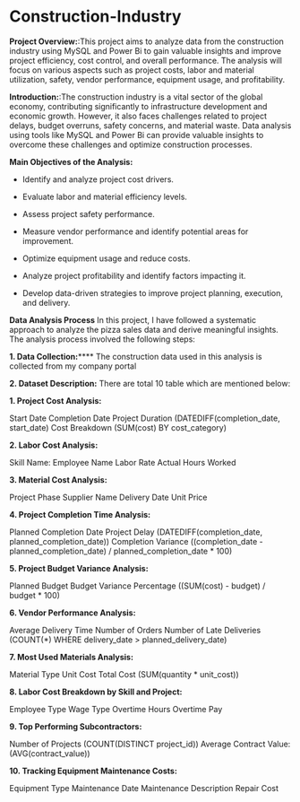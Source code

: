 # Construction-Industry
**Project Overview:**:This project aims to analyze data from the construction industry using MySQL and Power Bi to gain valuable insights and improve project efficiency, cost control, and overall performance. The analysis will focus on various aspects such as project costs, labor and material utilization, safety, vendor performance, equipment usage, and profitability.

**Introduction:**:The construction industry is a vital sector of the global economy, contributing significantly to infrastructure development and economic growth. However, it also faces challenges related to project delays, budget overruns, safety concerns, and material waste. Data analysis using tools like MySQL and Power Bi can provide valuable insights to overcome these challenges and optimize construction processes.

**Main Objectives of the Analysis:**
- Identify and analyze project cost drivers.

- Evaluate labor and material efficiency levels.

- Assess project safety performance.

- Measure vendor performance and identify potential areas for improvement.

- Optimize equipment usage and reduce costs.

- Analyze project profitability and identify factors impacting it.

- Develop data-driven strategies to improve project planning, execution, and delivery.

****Data Analysis Process****
In this project, I have followed a systematic approach to analyze the pizza sales data and derive meaningful insights. The analysis process involved the following steps:

****1.** Data Collection:******
The construction data used in this analysis is collected from my company portal

**2. Dataset Description:**
There are total 10 table which are mentioned below:

**1. Project Cost Analysis:**

Start Date
Completion Date
Project Duration (DATEDIFF(completion_date, start_date)
Cost Breakdown (SUM(cost) BY cost_category)

**2. Labor Cost Analysis:**

Skill Name: 
Employee Name
Labor Rate
Actual Hours Worked

**3. Material Cost Analysis:**

Project Phase
Supplier Name
Delivery Date
Unit Price

**4. Project Completion Time Analysis:**

Planned Completion Date
Project Delay (DATEDIFF(completion_date, planned_completion_date))
Completion Variance ((completion_date - planned_completion_date) / planned_completion_date * 100)

**5. Project Budget Variance Analysis:**

Planned Budget
Budget Variance Percentage ((SUM(cost) - budget) / budget * 100)

**6. Vendor Performance Analysis:**

Average Delivery Time
Number of Orders
Number of Late Deliveries (COUNT(*) WHERE delivery_date > planned_delivery_date)

**7. Most Used Materials Analysis:**

Material Type
Unit Cost
Total Cost (SUM(quantity * unit_cost))

**8. Labor Cost Breakdown by Skill and Project:**

Employee Type
Wage Type
Overtime Hours
Overtime Pay

**9. Top Performing Subcontractors:**

Number of Projects (COUNT(DISTINCT project_id))
Average Contract Value: (AVG(contract_value))

**10. Tracking Equipment Maintenance Costs:**

Equipment Type
Maintenance Date
Maintenance Description
Repair Cost

